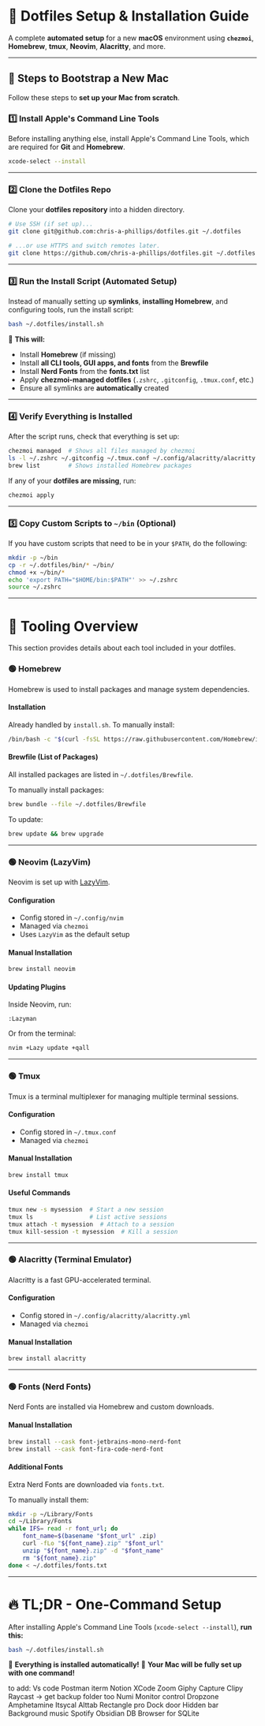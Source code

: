 
# **🚀 Dotfiles Setup & Installation Guide**
A complete **automated setup** for a new **macOS** environment using **`chezmoi`**, **Homebrew**, **tmux**, **Neovim**, **Alacritty**, and more.

---

## **📌 Steps to Bootstrap a New Mac**
Follow these steps to **set up your Mac from scratch**.

### **1️⃣ Install Apple's Command Line Tools**
Before installing anything else, install Apple's Command Line Tools, which are required for **Git** and **Homebrew**.

```zsh
xcode-select --install
```

---

### **2️⃣ Clone the Dotfiles Repo**
Clone your **dotfiles repository** into a hidden directory.

```zsh
# Use SSH (if set up)...
git clone git@github.com:chris-a-phillips/dotfiles.git ~/.dotfiles

# ...or use HTTPS and switch remotes later.
git clone https://github.com/chris-a-phillips/dotfiles.git ~/.dotfiles
```

---

### **3️⃣ Run the Install Script (Automated Setup)**
Instead of manually setting up **symlinks**, **installing Homebrew**, and configuring tools, run the install script:

```zsh
bash ~/.dotfiles/install.sh
```

💪 **This will:**
- Install **Homebrew** (if missing)
- Install **all CLI tools, GUI apps, and fonts** from the **Brewfile**
- Install **Nerd Fonts** from the **fonts.txt** list
- Apply **chezmoi-managed dotfiles** (`.zshrc`, `.gitconfig`, `.tmux.conf`, etc.)
- Ensure all symlinks are **automatically** created

---

### **4️⃣ Verify Everything is Installed**
After the script runs, check that everything is set up:

```zsh
chezmoi managed  # Shows all files managed by chezmoi
ls -l ~/.zshrc ~/.gitconfig ~/.tmux.conf ~/.config/alacritty/alacritty.yml
brew list        # Shows installed Homebrew packages
```

If any of your **dotfiles are missing**, run:

```zsh
chezmoi apply
```

---

### **5️⃣ Copy Custom Scripts to `~/bin` (Optional)**
If you have custom scripts that need to be in your `$PATH`, do the following:

```zsh
mkdir -p ~/bin
cp -r ~/.dotfiles/bin/* ~/bin/
chmod +x ~/bin/*
echo 'export PATH="$HOME/bin:$PATH"' >> ~/.zshrc
source ~/.zshrc
```

---

# **📂 Tooling Overview**
This section provides details about each tool included in your dotfiles.

### **🟢 Homebrew**
Homebrew is used to install packages and manage system dependencies.

#### **Installation**
Already handled by `install.sh`.
To manually install:
```zsh
/bin/bash -c "$(curl -fsSL https://raw.githubusercontent.com/Homebrew/install/HEAD/install.sh)"
```

#### **Brewfile (List of Packages)**
All installed packages are listed in `~/.dotfiles/Brewfile`.

To manually install packages:
```zsh
brew bundle --file ~/.dotfiles/Brewfile
```

To update:
```zsh
brew update && brew upgrade
```

---

### **🟢 Neovim (LazyVim)**
Neovim is set up with [LazyVim](https://github.com/LazyVim/LazyVim).

#### **Configuration**
- Config stored in `~/.config/nvim`
- Managed via `chezmoi`
- Uses `LazyVim` as the default setup

#### **Manual Installation**
```zsh
brew install neovim
```

#### **Updating Plugins**
Inside Neovim, run:
```
:Lazyman
```
Or from the terminal:
```zsh
nvim +Lazy update +qall
```

---

### **🟢 Tmux**
Tmux is a terminal multiplexer for managing multiple terminal sessions.

#### **Configuration**
- Config stored in `~/.tmux.conf`
- Managed via `chezmoi`

#### **Manual Installation**
```zsh
brew install tmux
```

#### **Useful Commands**
```zsh
tmux new -s mysession  # Start a new session
tmux ls                # List active sessions
tmux attach -t mysession  # Attach to a session
tmux kill-session -t mysession  # Kill a session
```

---

### **🟢 Alacritty (Terminal Emulator)**
Alacritty is a fast GPU-accelerated terminal.

#### **Configuration**
- Config stored in `~/.config/alacritty/alacritty.yml`
- Managed via `chezmoi`

#### **Manual Installation**
```zsh
brew install alacritty
```

---

### **🟢 Fonts (Nerd Fonts)**
Nerd Fonts are installed via Homebrew and custom downloads.

#### **Manual Installation**
```zsh
brew install --cask font-jetbrains-mono-nerd-font
brew install --cask font-fira-code-nerd-font
```

#### **Additional Fonts**
Extra Nerd Fonts are downloaded via `fonts.txt`.

To manually install them:
```zsh
mkdir -p ~/Library/Fonts
cd ~/Library/Fonts
while IFS= read -r font_url; do
    font_name=$(basename "$font_url" .zip)
    curl -fLo "${font_name}.zip" "$font_url"
    unzip "${font_name}.zip" -d "$font_name"
    rm "${font_name}.zip"
done < ~/.dotfiles/fonts.txt
```

---

# **🔥 TL;DR - One-Command Setup**
After installing Apple's Command Line Tools (`xcode-select --install`), **run this:**

```zsh
bash ~/.dotfiles/install.sh
```

💪 **Everything is installed automatically!**
🚀 **Your Mac will be fully set up with one command!**


<!--TODO: list out all utility applications and add them to readme and install script-->
to add:
Vs code
Postman
iterm
Notion
XCode
Zoom
Giphy Capture
Clipy
Raycast -> get backup folder too
Numi
Monitor control
Dropzone
Amphetamine
Itsycal
Alttab
Rectangle pro
Dock door
Hidden bar
Background music
Spotify
Obsidian
DB Browser for SQLite
